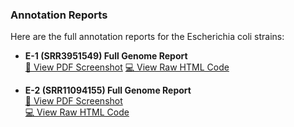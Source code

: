 ### Annotation Reports

Here are the full annotation reports for the Escherichia coli strains:

- **E-1 (SRR3951549) Full Genome Report**  
  [📄 View PDF Screenshot](https://github.com/Mickuye/Bioinformatics_Ecoli-research/blob/724d01ec69431924a183a5cb8b7951c0221bc383/analyses/annotation/E-1(SRR3951549)FullGenomeReport.pdf)
  [💻 View Raw HTML Code](annotation/E-1_SRR3951549_FullGenomeReport.html)  

- **E-2 (SRR11094155) Full Genome Report**  
  [📄 View PDF Screenshot](annotation/E-2_SRR11094155_FullGenomeReport.pdf)  
  [💻 View Raw HTML Code](annotation/E-2_SRR11094155_FullGenomeReport.html)  

